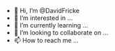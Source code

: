- 👋 Hi, I’m @DavidFricke
- 👀 I’m interested in ...
- 🌱 I’m currently learning ...
- 💞️ I’m looking to collaborate on ...
- 📫 How to reach me ...

<!---
DavidFricke/DavidFricke is a ✨ special ✨ repository because its `README.md` (this file) appears on your GitHub profile.
You can click the Preview link to take a look at your changes.
--->

